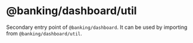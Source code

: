 # @banking/dashboard/util

Secondary entry point of `@banking/dashboard`. It can be used by importing from `@banking/dashboard/util`.
